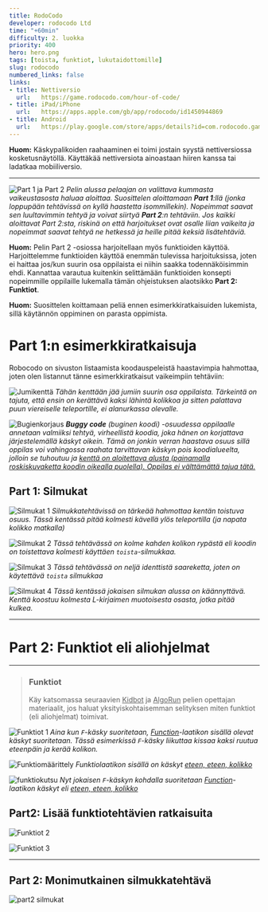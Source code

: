 ```yaml
---
title: RodoCodo
developer: rodocodo Ltd
time: "+60min"
difficulty: 2. luokka
priority: 400
hero: hero.png
tags: [toista, funktiot, lukutaidottomille]
slug: rodocodo
numbered_links: false
links:
- title: Nettiversio
  url:   https://game.rodocodo.com/hour-of-code/
- title: iPad/iPhone
  url:   https://apps.apple.com/gb/app/rodocodo/id1450944869
- title: Android
  url:   https://play.google.com/store/apps/details?id=com.rodocodo.game&hl=en&gl=US
---
```


**Huom:** Käskypalikoiden raahaaminen ei toimi jostain syystä nettiversiossa kosketusnäytöllä. Käyttäkää nettiversiota ainoastaan hiiren kanssa tai ladatkaa mobiiliversio.

---

![Part 1 ja Part 2](./robocodo_selection.png)
*Pelin alussa pelaajan on valittava kummasta vaikeustasosta haluaa aloittaa. Suosittelen aloittamaan **Part 1**:llä (jonka loppupään tehtävissä on kyllä haastetta isommillekin). Nopeimmat saavat sen luultavimmin tehtyä ja voivat siirtyä **Part 2**:n tehtäviin. Jos kaikki aloittavat Part 2:sta, riskinä on että harjoitukset ovat osalle liian vaikeita ja nopeimmat saavat tehtyä ne hetkessä ja heille pitää keksiä lisätehtäviä.*


**Huom:** Pelin Part 2 -osiossa harjoitellaan myös funktioiden käyttöä. Harjoittelemme funktioiden käyttöä enemmän tulevissa harjoituksissa, joten ei haittaa jos/kun suurin osa oppilaista ei niihin saakka todennäköisimmin ehdi. Kannattaa varautua kuitenkin selittämään funktioiden konsepti nopeimmille oppilaille lukemalla tämän ohjeistuksen alaotsikko **Part 2: Funktiot**.

**Huom:** Suosittelen koittamaan peliä ennen esimerkkiratkaisuiden lukemista, sillä käytännön oppiminen on parasta oppimista.


# Part 1:n esimerkkiratkaisuja
Robocodo on sivuston listaamista koodauspeleistä haastavimpia hahmottaa, joten olen listannut tänne esimerkkiratkaisut vaikeimpiin tehtäviin:


![Jumikenttä](./jumikentta.png)
*Tähän kenttään jää jumiin suurin osa oppilaista. Tärkeintä on tajuta, että ensin on kerättävä kaksi lähintä kolikkoa ja sitten palattava puun viereiselle teleportille, ei alanurkassa olevalle.*


![Bugienkorjaus](./buggy_code.png)
***Buggy code** (buginen koodi) -osuudessa oppilaalle annetaan valmiiksi tehtyä, virheellistä koodia, joka hänen on korjattava järjestelemällä käskyt oikein. Tämä on jonkin verran haastava osuus sillä oppilas voi vahingossa raahata tarvittavan käskyn pois koodialueelta, jolloin se tuhoutuu ja <u>kenttä on aloitettava alusta (painamalla roskiskuvaketta koodin oikealla puolella). Oppilas ei välttämättä tajua tätä.</u>*


## Part 1: Silmukat

![Silmukat 1](./silmukat.png)
*Silmukkatehtävissä on tärkeää hahmottaa kentän toistuva osuus. Tässä kentässä pitää kolmesti kävellä ylös teleportilla (ja napata kolikko matkalla)*

![Silmukat 2](./silmukat2.png)
*Tässä tehtävässä on kolme kahden kolikon rypästä eli koodin on toistettava kolmesti käyttäen `toista`-silmukkaa.*

![Silmukat 3](./silmukat3.png)
*Tässä tehtävässä on neljä identtistä saareketta, joten on käytettävä `toista` silmukkaa*

![Silmukat 4](./silmukat4.png)
*Tässä kentässä jokaisen silmukan alussa on käännyttävä. Kenttä koostuu kolmesta L-kirjaimen muotoisesta osasta, jotka pitää kulkea.*

---

# Part 2: Funktiot eli aliohjelmat

---

> ### Funktiot
> Käy katsomassa seuraavien <u>Kidbot</u> ja <u>AlgoRun</u> pelien opettajan materiaalit, jos haluat yksityiskohtaisemman selityksen miten funktiot (eli aliohjelmat) toimivat.

![Funktiot 1](./funktiot.png)
*Aina kun `F`-käsky suoritetaan, <u>Function</u>-laatikon sisällä olevat käskyt suoritetaan. Tässä esimerkissä `F`-käsky liikuttaa kissaa kaksi ruutua eteenpäin ja kerää kolikon.*

![Funktiomäärittely](./funktiomaarittelu.jpg)
*Funktiolaatikon sisällä on käskyt <u>eteen, eteen, kolikko</u>*


![funktiokutsu](./funktiokutsut.jpg)
*Nyt jokaisen `F`-käskyn kohdalla suoritetaan <u>Function</u>-laatikon käskyt eli <u>eteen, eteen, kolikko</u>*



## Part2: Lisää funktiotehtävien ratkaisuita

![Funktiot 2](./funktiot2.png)

![Funktiot 3](./funktiot3.png)

---
## Part 2: Monimutkainen silmukkatehtävä
![part2 silmukat](./part2_silmukat.png)
